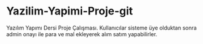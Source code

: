 # Yazilim-Yapimi-Proje-git
Yazılım Yapımı Dersi Proje Çalışması. Kullanıcılar sisteme üye olduktan sonra admin onayı ile para ve mal ekleyerek alım satım yapabilirler.
